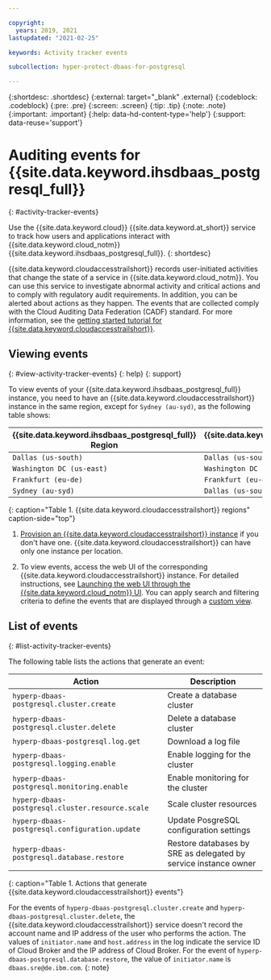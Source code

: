 ```yaml
---

copyright:
  years: 2019, 2021
lastupdated: "2021-02-25"

keywords: Activity tracker events

subcollection: hyper-protect-dbaas-for-postgresql

---
```


{:shortdesc: .shortdesc}
{:external: target="_blank" .external}
{:codeblock: .codeblock}
{:pre: .pre}
{:screen: .screen}
{:tip: .tip}
{:note: .note}
{:important: .important}
{:help: data-hd-content-type='help'}
{:support: data-reuse='support'}

# Auditing events for {{site.data.keyword.ihsdbaas_postgresql_full}}
{: #activity-tracker-events}

Use the {{site.data.keyword.cloud}} {{site.data.keyword.at_short}} service to track how users and applications interact with {{site.data.keyword.cloud_notm}} {{site.data.keyword.ihsdbaas_postgresql_full}}.
{: shortdesc}

{{site.data.keyword.cloudaccesstrailshort}} records user-initiated activities that change the state of a service in {{site.data.keyword.cloud_notm}}. You can use this service to investigate abnormal activity and critical actions and to comply with regulatory audit requirements. In addition, you can be alerted about actions as they happen. The events that are collected comply with the Cloud Auditing Data Federation (CADF) standard. For more information, see the [getting started tutorial for {{site.data.keyword.cloudaccesstrailshort}}](/docs/Activity-Tracker-with-LogDNA?topic=Activity-Tracker-with-LogDNA-getting-started).

## Viewing events
{: #view-activity-tracker-events}
{: help}
{: support}

To view events of your {{site.data.keyword.ihsdbaas_postgresql_full}} instance, you need to have an {{site.data.keyword.cloudaccesstrailshort}} instance in the same region, except for `Sydney (au-syd)`, as the following table shows:

{{site.data.keyword.ihsdbaas_postgresql_full}} Region | {{site.data.keyword.cloudaccesstrailshort}} Region
----------|-----------
`Dallas (us-south)` | `Dallas (us-south)`
`Washington DC (us-east)` | `Washington DC (us-east)`
`Frankfurt (eu-de)` | `Frankfurt (eu-de)`
`Sydney (au-syd)` | `Dallas (us-south)`
{: caption="Table 1. {{site.data.keyword.cloudaccesstrailshort}} regions" caption-side="top"}

1. [Provision an {{site.data.keyword.cloudaccesstrailshort}} instance](/docs/Activity-Tracker-with-LogDNA?topic=Activity-Tracker-with-LogDNA-provision) if you don't have one. {{site.data.keyword.cloudaccesstrailshort}} can have only one instance per location.

2. To view events, access the web UI of the corresponding {{site.data.keyword.cloudaccesstrailshort}} instance. For detailed instructions, see [Launching the web UI through the {{site.data.keyword.cloud_notm}} UI](/docs/Activity-Tracker-with-LogDNA?topic=Activity-Tracker-with-LogDNA-launch#launch_cloud_ui). You can apply search and filtering criteria to define the events that are displayed through a [custom view](/docs/Activity-Tracker-with-LogDNA?topic=Activity-Tracker-with-LogDNA-views).

## List of events
{: #list-activity-tracker-events}

The following table lists the actions that generate an event:

| Action                 | Description                               |
| ---------------------- | ----------------------------------------- |
| `hyperp-dbaas-postgresql.cluster.create` | Create a database cluster |
| `hyperp-dbaas-postgresql.cluster.delete` | Delete a database cluster 
| `hyperp-dbaas-postgresql.log.get`       | Download a log file |
| `hyperp-dbaas-postgresql.logging.enable` | Enable logging for the cluster |
| `hyperp-dbaas-postgresql.monitoring.enable` | Enable monitoring for the cluster |
| `hyperp-dbaas-postgresql.cluster.resource.scale` | Scale cluster resources | 
| `hyperp-dbaas-postgresql.configuration.update` | Update PosgreSQL configuration settings |
| `hyperp-dbaas-postgresql.database.restore` | Restore databases by SRE as delegated by service instance owner |
{: caption="Table 1. Actions that generate {{site.data.keyword.cloudaccesstrailshort}} events"}

For the events of `hyperp-dbaas-postgresql.cluster.create` and `hyperp-dbaas-postgresql.cluster.delete`, the {{site.data.keyword.cloudaccesstrailshort}} service doesn't record the account name and IP address of the user who performs the action. The values of `initiator.name` and `host.address` in the log indicate the service ID of Cloud Broker and the IP address of Cloud Broker. For the event of `hyperp-dbaas-postgresql.database.restore`, the value of `initiator.name` is `dbaas.sre@de.ibm.com`.
{: note}
